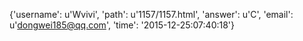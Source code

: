{'username': u'Wvivi', 'path': u'1157/1157.html', 'answer': u'C', 'email': u'dongwei185@qq.com', 'time': '2015-12-25:07:40:18'}